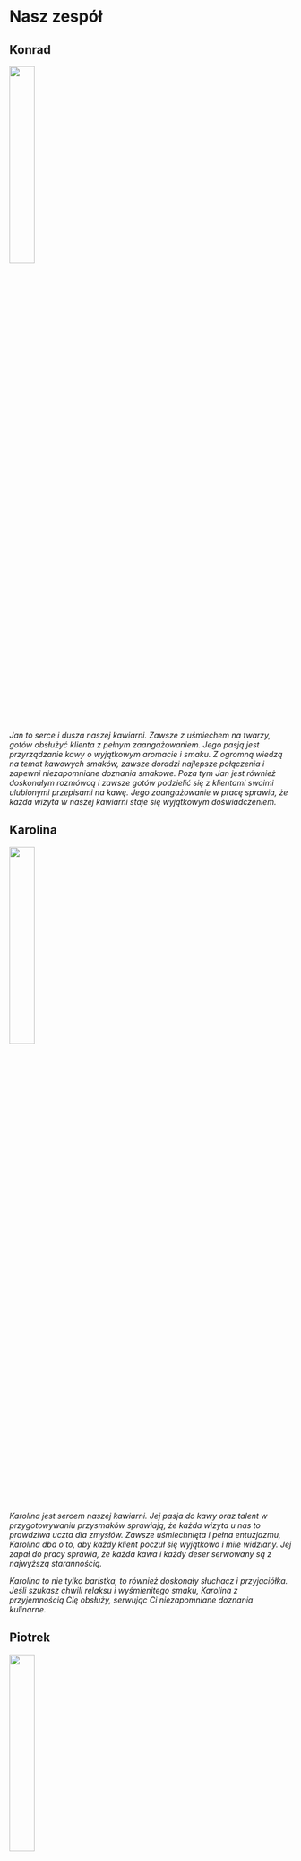 # Nasz zespół

## Konrad

<img src="img/emp 1.avif" width="30%">  

*Jan to serce i dusza naszej kawiarni. Zawsze z uśmiechem na twarzy, gotów obsłużyć klienta z pełnym zaangażowaniem. Jego pasją jest przyrządzanie kawy o wyjątkowym aromacie i smaku. Z ogromną wiedzą na temat kawowych smaków, zawsze doradzi najlepsze połączenia i zapewni niezapomniane doznania smakowe. Poza tym Jan jest również doskonałym rozmówcą i zawsze gotów podzielić się z klientami swoimi ulubionymi przepisami na kawę. Jego zaangażowanie w pracę sprawia, że każda wizyta w naszej kawiarni staje się wyjątkowym doświadczeniem.*


## Karolina

<img src="img/emp 2.jpg" width="30%"> 

*Karolina jest sercem naszej kawiarni. Jej pasja do kawy oraz talent w przygotowywaniu przysmaków sprawiają, że każda wizyta u nas to prawdziwa uczta dla zmysłów. Zawsze uśmiechnięta i pełna entuzjazmu, Karolina dba o to, aby każdy klient poczuł się wyjątkowo i mile widziany. Jej zapał do pracy sprawia, że każda kawa i każdy deser serwowany są z najwyższą starannością.*

*Karolina to nie tylko baristka, to również doskonały słuchacz i przyjaciółka. Jeśli szukasz chwili relaksu i wyśmienitego smaku, Karolina z przyjemnością Cię obsłuży, serwując Ci niezapomniane doznania kulinarne.*



## Piotrek

<img src="img/emp 3.avif" width="30%"> 

*Piotr to prawdziwy znawca kawy i doskonały barista w naszej kawiarni. Zawsze dba o to, aby każda filiżanka kawy była przyrządzona z najwyższą starannością i pasją. Jego uśmiech i pozytywne podejście do pracy sprawiają, że nasi klienci czują się mile widziani od pierwszego momentu. Piotr jest również świetnym słuchaczem i zawsze gotów porozmawiać z gośćmi na różnorodne tematy, tworząc przyjemną atmosferę w kawiarni. Zawsze służy też radą w wyborze najlepszego napoju, dopasowanego do indywidualnych preferencji każdego klienta.*

